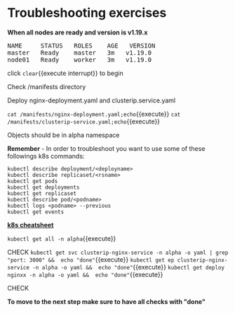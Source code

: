 # Troubleshooting exercises

**When all nodes are ready and version is v1.19.x** 

<pre>
NAME     STATUS   ROLES    AGE   VERSION
master   Ready    master   3m   v1.19.0
node01   Ready    worker   3m   v1.19.0
</pre>


click ```clear```{{execute interrupt}} to begin

Check /manifests directory

Deploy nginx-deployment.yaml and clusterip.service.yaml

`cat /manifests/nginx-deployment.yaml;echo`{{execute}}
`cat /manifests/clusterip-service.yaml;echo`{{execute}}

Objects should be in alpha namespace


**Remember** - In order to troubleshoot you want to use some of these followings k8s commands:

```
kubectl describe deployment/<deployname>
kubectl describe replicaset/<rsname>
kubectl get pods
kubectl get deployments
kubectl get replicaset
kubectl describe pod/<podname>
kubectl logs <podname> --previous
kubectl get events
```

[**k8s cheatsheet**](https://kubernetes.io/docs/reference/kubectl/cheatsheet/)


`kubectl get all -n alpha`{{execute}}


CHECK
`kubectl get svc clusterip-nginx-service -n alpha -o yaml | grep "port: 3000" &&  echo "done"`{{execute}}
`kubectl get ep clusterip-nginx-service -n alpha -o yaml &&  echo "done"`{{execute}}
`kubectl get deploy nginxx -n alpha -o yaml &&  echo "done"`{{execute}}

CHECK


**To move to the next step make sure to have all checks with "done"**
